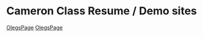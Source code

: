 # Cameron Class Resume / Demo sites

[OlegsPage](https://kamrankutumov.github.io/demo/OlegsPage/)
<a href="https://kamrankutumov.github.io/demo/OlegsPage/" target="_blank" rel="noopener">OlegsPage</a>
